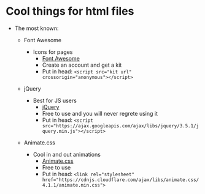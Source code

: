 # Cool things for html files
- The most known:
    - Font Awesome
        - Icons for pages
            - [Font Awesome](https://fontawesome.com/?utm_source=v4_homepage&utm_medium=display&utm_campaign=fa5_released&utm_content=banner)
            - Create an account and get a kit
            - Put in head: `<script src="kit url" crossorigin="anonymous"></script>`

    - jQuery
        - Best for JS users
            - [jQuery](https://api.jquery.com/)
            - Free to use and you will never regrete using it
            - Put in head: `<script src="https://ajax.googleapis.com/ajax/libs/jquery/3.5.1/jquery.min.js"></script>`
    
    - Animate.css
        - Cool in and out animations
            - [Animate.css](https://animate.style/)
            - Free to use
            - Put in head: `<link rel="stylesheet" href="https://cdnjs.cloudflare.com/ajax/libs/animate.css/4.1.1/animate.min.css">`